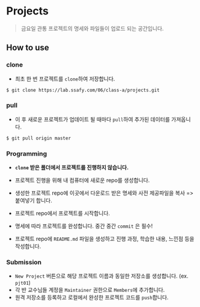 # Projects

> 금요일 관통 프로젝트의 명세와 파일들이 업로드 되는 공간입니다.



## How to use

### clone

- 최초 한 번 프로젝트를 `clone`하여 저장합니다.

```bash
$ git clone https://lab.ssafy.com/06/class-a/projects.git
```



### pull

- 이 후 새로운 프로젝트가 업데이트 될 때마다 `pull`하여 추가된 데이터를 가져옵니다.

```bash
$ git pull origin master
```



### Programming

- **`clone` 받은 폴더에서 프로젝트를 진행하지 않습니다.**
- 프로젝트 진행을 위해 내 컴퓨터에 새로운 repo를 생성합니다.
- 생성한 프로젝트 repo에 이곳에서 다운로드 받은 명세와 사전 제공파일을 복사 => 붙여넣기 합니다.
- 프로젝트 repo에서 프로젝트를 시작합니다.

- 명세에 따라 프로젝트를 완성합니다. 중간 중간 `commit` 은 필수!
- 프로젝트 repo에 `README.md` 파일을 생성하고 진행 과정, 학습한 내용, 느낀점 등을 작성합니다.



### Submission

-  `New Project` 버튼으로 해당 프로젝트 이름과 동일한 저장소를 생성합니다. (ex. `pjt01`)
- 각 반 교수님들 계정을 `Maintainer` 권한으로 `Members`에 추가합니다.
- 원격 저장소를 등록하고 로컬에서 완성한 프로젝트 코드를 `push`합니다.
